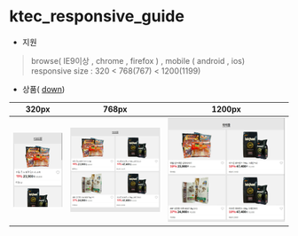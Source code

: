 # ktec_responsive_guide


- 지원

>browse( IE9이상 , chrome , firefox ) , mobile ( android , ios)  
>responsive size :  320 < 768(767) < 1200(1199)



- 상품( [down](https://github.com/Guide-Line/ktec_responsive_guide/tree/master/goods/goods.zip))

| 320px | 768px | 1200px |
| :---: | :---: | :---: |
| ![screen](goods/img/320.jpg) | ![screen](goods/img/768.jpg) | ![screen](goods/img/1200.jpg) |
 